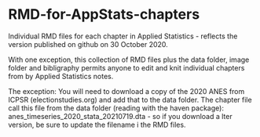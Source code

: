 # RMD-for-AppStats-chapters

Individual RMD files for each chapter in Applied Statistics - reflects the version published on github on 30 October 2020.

With one exception, this collection of RMD files plus the  data folder, image folder and bibligraphy permits anyone to edit and knit individual chapters from by Applied Statistics notes.

The exception:  You will need to download a copy of the 2020 ANES from ICPSR (electionstudies.org) and add that to the data folder.  The chapter file call this file from the data folder (reading with the haven package):  anes_timeseries_2020_stata_20210719.dta - so if you download a lter version, be sure to update the filename i the RMD files. 

